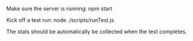 Make sure the server is running:
  npm start

Kick off a test run:
  node ./scripts/runTest.js

The stats should be automatically be collected when the test completes.
